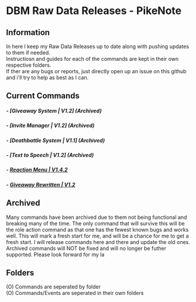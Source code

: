 # DBM Raw Data Releases - PikeNote

## Information
In here I keep my Raw Data Releases up to date along with pushing updates to them if needed.  
Instructiosn and guides for each of the commands are kept in their own respective folders.  
If ther are any bugs or reports, just directly open up an issue on this github and i'll try to help as best as I can.  

## Current Commands
  
#####  - [Giveaway System | V1.2] (Archived)  
#####  - [Invite Manager | V1.2] (Archived)  
#####  - [Deathbattle System | V1.1] (Archived)  
#####  - [Text to Speech | V1.2] (Archived)  
#####  - [Reaction Menu | V1.4.2](https://github.com/ItzPike/DBM-Rawdata-Releases/tree/master/Role%20Reaction%20Menu)
#####  - [Giveaway Rewritten | V1.2](https://github.com/ItzPike/DBM-Rawdata-Releases/tree/master/Giveaway%20Rewritten)

## Archived
Many commands have been archived due to them not being functional and breaking many of the time.
The only command that will survive this will be the role action command as that one has the fewest known bugs and works well.
This will mark a fresh start for me, and will be a chance for me to get a fresh start.
I will release commands here and there and update the old ones.
Archived commands will NOT be fixed and will no longer be futher supported.
Please look forward for my la

## Folders
(O) Commands are seperated by folder  
(O) Commands/Events are seperated in their own folders  


